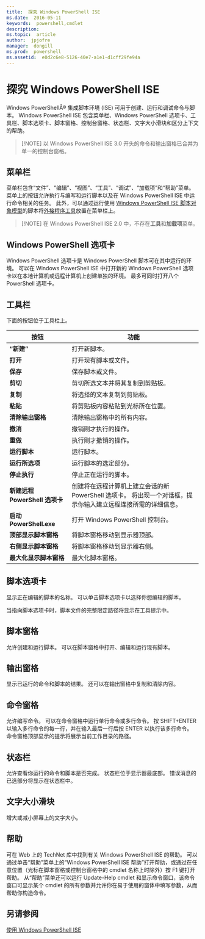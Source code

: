 ```yaml
---
title:  探究 Windows PowerShell ISE
ms.date:  2016-05-11
keywords:  powershell,cmdlet
description:  
ms.topic:  article
author:  jpjofre
manager:  dongill
ms.prod:  powershell
ms.assetid:  e0d2c6e8-5126-40e7-a1e1-d1cff29fe94a
---
```


# 探究 Windows PowerShell ISE
Windows PowerShellÂ® 集成脚本环境 (ISE) 可用于创建、运行和调试命令与脚本。 Windows PowerShell ISE 包含菜单栏、Windows PowerShell 选项卡、工具栏、脚本选项卡、脚本窗格、控制台窗格、状态栏、文字大小滑块和区分上下文的帮助。

> [!NOTE] 以 Windows PowerShell ISE 3.0 开头的命令和输出窗格已合并为单一的控制台窗格。

## 菜单栏
菜单栏包含“文件”、“编辑”、“视图”、“工具”、“调试”、“加载项”和“帮助”菜单。 菜单上的按钮允许执行与编写和运行脚本以及在 Windows PowerShell ISE 中运行命令相关的任务。 此外，可以通过运行使用 [Windows PowerShell ISE 脚本对象模型](../../core-powershell/ise/The-Windows-PowerShell-ISE-Scripting-Object-Model.md)的脚本将[外接程序工具](../../core-powershell/ise/The-ISEAddOnTool-Object.md)放置在菜单栏上。

> [!NOTE] 在 Windows PowerShell ISE 2.0 中，不存在**工具**和**加载项**菜单。

## Windows PowerShell 选项卡
Windows PowerShell 选项卡是 Windows PowerShell 脚本可在其中运行的环境。 可以在 Windows PowerShell ISE 中打开新的 Windows PowerShell 选项卡以在本地计算机或远程计算机上创建单独的环境。 最多可同时打开八个 PowerShell 选项卡。

## 工具栏
下面的按钮位于工具栏上。

|按钮|功能|
|----------|------------|
|**“新建”**|打开新脚本。|
|**打开**|打开现有脚本或文件。|
|**保存**|保存脚本或文件。|
|**剪切**|剪切所选文本并将其复制到剪贴板。|
|**复制**|将选择的文本复制到剪贴板。|
|**粘贴**|将剪贴板内容粘贴到光标所在位置。|
|**清除输出窗格**|清除输出窗格中的所有内容。|
|**撤消**|撤销刚才执行的操作。|
|**重做**|执行刚才撤销的操作。|
|**运行脚本**|运行脚本。|
|**运行所选项**|运行脚本的选定部分。|
|**停止执行**|停止正在运行的脚本。|
|**新建远程 PowerShell 选项卡**|创建将在远程计算机上建立会话的新 PowerShell 选项卡。 将出现一个对话框，提示你输入建立远程连接所需的详细信息。|
|**启动 PowerShell.exe**|打开 Windows PowerShell 控制台。|
|**顶部显示脚本窗格**|将脚本窗格移动到显示器顶部。|
|**右侧显示脚本窗格**|将脚本窗格移动到显示器右侧。|
|**最大化显示脚本窗格**|最大化脚本窗格。|

## 脚本选项卡
显示正在编辑的脚本的名称。 可以单击脚本选项卡以选择你想编辑的脚本。

当指向脚本选项卡时，脚本文件的完整限定路径将显示在工具提示中。

## 脚本窗格
允许创建和运行脚本。 可以在脚本窗格中打开、编辑和运行现有脚本。

## 输出窗格
显示已运行的命令和脚本的结果。 还可以在输出窗格中复制和清除内容。

## 命令窗格
允许编写命令。 可以在命令窗格中运行单行命令或多行命令。 按 SHIFT+ENTER 以输入多行命令的每一行，并在输入最后一行后按 ENTER 以执行该多行命令。 命令窗格顶部显示的提示将展示当前工作目录的路径。

## 状态栏
允许查看你运行的命令和脚本是否完成。 状态栏位于显示器最底部。 错误消息的已选部分将显示在状态栏中。

## 文字大小滑块
增大或减小屏幕上的文字大小。

## 帮助
可在 Web 上的 TechNet 库中找到有关 Windows PowerShell ISE 的帮助。 可以通过单击“帮助”菜单上的“Windows PowerShell ISE 帮助”打开帮助，或通过在任意位置（光标在脚本窗格或控制台窗格中的 cmdlet 名称上时除外）按 F1 键打开帮助。 从“帮助”菜单还可以运行 Update-Help cmdlet 和显示命令窗口，该命令窗口可显示某个 cmdlet 的所有参数并允许你在易于使用的窗体中填写参数，从而帮助你构造命令。

## 另请参阅
[使用 Windows PowerShell ISE](../../core-powershell/ise/Using-the-Windows-PowerShell-ISE.md)



<!--HONumber=May16_HO2-->


